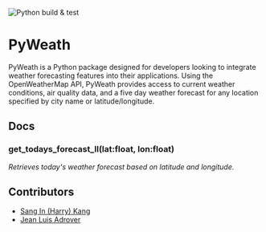 ![Python build & test](https://github.com/software-students-spring2024/3-python-package-exercise-team-pyday/actions/workflows/build.yaml/badge.svg)



# PyWeath

PyWeath is a Python package designed for developers looking to integrate weather forecasting features into their applications. Using the OpenWeatherMap API, PyWeath provides access to current weather conditions, air quality data, and a five day weather forecast for any location specified by city name or latitude/longitude.

## Docs

### get_todays_forecast_ll(lat:float, lon:float)
*Retrieves today's weather forecast based on latitude and longitude.*

<!-- 
Simulate flipping one or more coins. 
* num_coins: The number of coins to flip (default is 1).

Example:


Parameters:

- lat (float): Latitude of the location.
- lon (float): Longitude of the location.

Returns:

- string: A string containing weather conditions and details such as temperature, humidity, visibility, wind speed, sunrise, and sunset times.

Example:
```py
print(get_todays_forecast_ll(40.7128, -74.0060))

```
Copy code   

get_todays_forecast_city(city)
Retrieves today's weather forecast for a specified city.

Parameters:
city (str): Name of the city.
Returns:
string: A string containing weather conditions and details such as temperature, humidity, visibility, wind speed, sunrise, and sunset times.
Example:
python
Copy code
print(get_todays_forecast_city("New York"))

### fiveday_forecast_city( int:city)
Retrieves a five-day weather forecast for a specified city.

Parameters:
city (str): Name of the city.
Returns:
Depending on user input, either displays a graph of temperature changes over the next five days or prints a list of temperatures every three hours.
Example:
python
Copy code
fiveday_forecast_city("London")
get_today_airqual_city(city)
Retrieves today's air quality index and detailed pollutant data for a specified city.

Parameters:
city (str): Name of the city.
Returns:
string: A string containing the air quality index and, optionally, detailed pollutant concentrations such as CO, NO, NO2, O3, SO2, PM2.5, PM10, and NH3 levels.
Example:
python
Copy code
print(get_today_airqual_city("Beijing")) -->
<!-- ### Getting an API Key

1. Sign up for the free version of an OpenWeatherMap account and obtain an API key.
2. Set an environment variable on your system to store this key:

   - On Linux/macOS: `export OPENWEATHERMAP_API_KEY='your_api_key_here'`
   - On Windows: Set `OPENWEATHERMAP_API_KEY` as a system environment variable through the System Properties.

### Configuring the Project

1. Clone the repository and navigate to the project directory.
2. (If using a `.env` file for local development) Create a `.env` file in the root directory and add `OPENWEATHERMAP_API_KEY=your_api_key_here`. Make sure `.env` is listed in your `.gitignore` file to prevent it from being committed. -->

## Contributors
- [Sang In (Harry) Kang](https://github.com/sik247)
- [Jean Luis Adrover](https://github.com/jladrover)